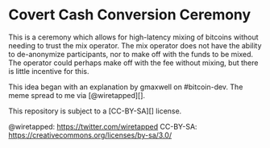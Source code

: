 Covert Cash Conversion Ceremony
===============================

This is a ceremony which allows for high-latency mixing of bitcoins without needing to trust the mix operator. The mix operator does not have the ability to de-anonymize participants, nor to make off with the funds to be mixed. The operator could perhaps make off with the fee without mixing, but there is little incentive for this.

This idea began with an explanation by gmaxwell on #bitcoin-dev. The meme spread to me via [@wiretapped][].

This repository is subject to a [CC-BY-SA][] license.

@wiretapped: https://twitter.com/wiretapped
CC-BY-SA: https://creativecommons.org/licenses/by-sa/3.0/
